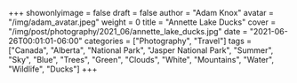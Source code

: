 +++
showonlyimage = false
draft = false
author = "Adam Knox"
avatar = "/img/adam_avatar.jpeg"
weight = 0
title = "Annette Lake Ducks"
cover = "/img/post/photography/2021_06/annette_lake_ducks.jpg"
date = "2021-06-26T00:01:01-06:00"
categories = ["Photography", "Travel"]
tags = ["Canada", "Alberta", "National Park", "Jasper National Park", "Summer", "Sky", "Blue", "Trees", "Green", "Clouds", "White", "Mountains", "Water", "Wildlife", "Ducks"]
+++
<!--more-->
